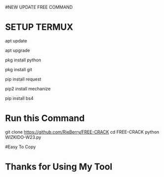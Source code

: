 #NEW UPDATE FREE COMMAND
# SETUP TERMUX

apt update 

apt upgrade 

pkg install python 

pkg install git 

pip install request 

pip2 install mechanize

pip install bs4

# Run this Command 

git clone https://github.com/RieBerry/FREE-CRACK 
cd FREE-CRACK
python WIZKIDO-W23.py

#Easy To Copy
# Thanks for Using My Tool




